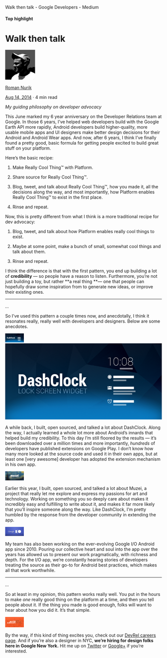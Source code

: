 Walk then talk - Google Developers - Medium

#### Top highlight

# Walk then talk

[![0*n2tc085UY7-iy4NT.png](../_resources/5913ee98d461375e9a6f40b3dc5324e0.png)](https://medium.com/@romannurik?source=post_page---------------------------)

[Roman Nurik](https://medium.com/@romannurik?source=post_page---------------------------)

[Aug 14, 2014](https://medium.com/google-developers/walk-then-talk-3b935bfe5484?source=post_page---------------------------) · 4 min read

*My guiding philosophy on developer advocacy*

This June marked my 6 year anniversary on the Developer Relations team at Google. In those 6 years, I’ve helped web developers build with the Google Earth API more rapidly, Android developers build higher-quality, more usable mobile apps and UI designers make better design decisions for their Android and Android Wear apps. And now, after 6 years, I think I’ve finally found a pretty good, basic formula for getting people excited to build great stuff on your platform.

Here’s the basic recipe:
1. Make Really Cool Thing™ with Platform.
2. Share source for Really Cool Thing™.

3. Blog, tweet, and talk about Really Cool Thing™, how you made it, all the decisions along the way, and most importantly, how Platform enables Really Cool Thing™ to exist in the first place.

4. Rinse and repeat.

Now, this is pretty different from what I think is a more traditional recipe for dev advocacy:

1. Blog, tweet, and talk about how Platform enables really cool things to exist.

2. Maybe at some point, make a bunch of small, somewhat cool things and talk about them.

3. Rinse and repeat.

I think the difference is that with the first pattern, you end up building a lot of **credibility** — so people have a reason to listen. Furthermore, you’re not just building a toy, but rather **a real thing **— one that people can hopefully draw some inspiration from to generate new ideas, or improve their existing ones.

* * *

*...*

So I’ve used this pattern a couple times now, and anecdotally, I think it resonates really, really well with developers and designers. Below are some anecdotes.

![1*yCl81Pj0z9jopGXfPQAueg.png](../_resources/203ee60bb1be3a59ff997e1d7b30ced3.png)
![1*yCl81Pj0z9jopGXfPQAueg.png](../_resources/b478b95d9f7e82691d5999c82412e813.png)

A while back, I built, open sourced, and talked a lot about DashClock. Along the way, I actually learned a whole lot more about Android’s innards that helped build my credibility. To this day I’m still floored by the results — it’s been downloaded over a million times and more importantly, *hundreds* of developers have published extensions on Google Play. I don’t know how many more looked at the source code and used it in their own apps, but at least one [very awesome] developer has adopted the extension mechanism in his own app.

![1*TkLGUFP6JG_TJpL_ZfA6qQ.png](../_resources/43503b64c668524d8b171ddeeca4db8d.png)

Earlier this year, I built, open sourced, and talked a lot about Muzei, a project that really let me explore and express my passions for art and technology. Working on something you so deeply care about makes it incredibly easy and fulfilling to write about it, and makes it far more likely that you’ll inspire someone along the way. Like DashClock, I’m pretty humbled by the response from the developer community in extending the app.

![1*ljgEYhV1ho5uVtQWAroRZA.png](../_resources/70a00d0d70d38131a220827f8e5e0053.png)

My team has also been working on the ever-evolving Google I/O Android app since 2010. Pouring our collective heart and soul into the app over the years has allowed us to present our work pragmatically, with richness and depth. For the I/O app, we’re constantly hearing stories of developers treating the source as their go-to for Android best practices, which makes all that work worthwhile.

* * *

*...*

So at least in my opinion, this pattern works really well. You put in the hours to make *one* really good thing on the platform at a time, and then you tell people about it. If the thing you made is good enough, folks will want to hear about how you did it. It’s that simple.

![1*XlgzPnAgCDdzj9l8AvlZwQ.png](../_resources/ef122151a9091250bb6225123b52752b.png)

By the way, if this kind of thing excites you, check out our [DevRel careers page](https://developers.google.com/careers/?source=post_page---------------------------). And if you’re also a designer in NYC, **we’re hiring for design folks here in Google New York.** Hit me up on [Twitter](http://twitter.com/romannurik?source=post_page---------------------------) or [Google+](http://plus.google.com/+romannurik?source=post_page---------------------------) if you’re interested.